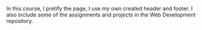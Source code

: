 In this course, I pretify the page, I use my own created header and footer. I also include some of the assignments and projects in the Web Development repository.
